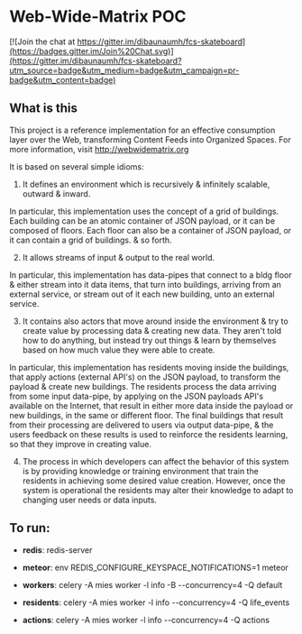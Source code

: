 Web-Wide-Matrix POC
===================

[![Join the chat at https://gitter.im/dibaunaumh/fcs-skateboard](https://badges.gitter.im/Join%20Chat.svg)](https://gitter.im/dibaunaumh/fcs-skateboard?utm_source=badge&utm_medium=badge&utm_campaign=pr-badge&utm_content=badge)

What is this
------------

This project is a reference implementation for an effective consumption layer over the Web,
transforming Content Feeds into Organized Spaces.
For more information, visit http://webwidematrix.org

It is based on several simple idioms:

1. It defines an environment which is recursively & infinitely
scalable, outward & inward.

In particular, this implementation uses the concept of a grid of buildings.
Each building can be an atomic container of JSON payload, or it can be
composed of floors. Each floor can also be a container of JSON payload, or
it can contain a grid of buildings. & so forth.

2. It allows streams of input & output to the real world.

In particular, this implementation has data-pipes that connect to a bldg floor
& either stream into it data items, that turn into buildings, arriving
from an external service, or stream out of it each new building, unto
an external service.

3. It contains also actors that move around inside the environment &
try to create value by processing data & creating new data. They aren't told
how to do anything, but instead try out things & learn by themselves based
on how much value they were able to create.

In particular, this implementation has residents moving inside the buildings,
that apply actions (external API's) on the JSON payload, to transform the
payload & create new buildings. The residents process the data arriving from
some input data-pipe, by applying on the JSON payloads API's available on the Internet,
that result in either more data inside the payload or new buildings, in the
same or different floor. The final buildings that result from their processing
are delivered to users via output data-pipe, & the users feedback on these results
is used to reinforce the residents learning, so that they improve in creating
value.

4. The process in which developers can affect the behavior of this system
is by providing knowledge or training environment that train the residents
in achieving some desired value creation. However, once the system is operational
the residents may alter their knowledge to adapt to changing user needs or data inputs.



To run:
-------

* **redis**: redis-server

* **meteor**: env REDIS_CONFIGURE_KEYSPACE_NOTIFICATIONS=1 meteor

* **workers**: celery -A mies worker -l info -B --concurrency=4 -Q default
* **residents**: celery -A mies worker -l info --concurrency=4 -Q life_events
* **actions**: celery -A mies worker -l info --concurrency=4 -Q actions
